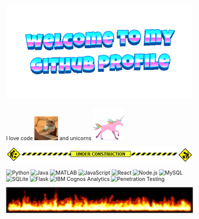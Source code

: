 # ![Welcome](welcome-header.gif)

I love code ![Cat Typing](cat-typing.gif) and unicorns ![Unicorn](unicorn.gif)

![Under Construction](under-construction.gif)

<img src="https://img.shields.io/badge/Python-3776AB?logo=python&logoColor=white" alt="Python" height="30"/>
<img src="https://img.shields.io/badge/Java-ED8B00?logo=java&logoColor=white" alt="Java" height="30"/>
<img src="https://img.shields.io/badge/MATLAB-0076A8?logo=mathworks&logoColor=white" alt="MATLAB" height="30"/>
<img src="https://img.shields.io/badge/JavaScript-F7DF1E?logo=javascript&logoColor=black" alt="JavaScript" height="30"/>
<img src="https://img.shields.io/badge/React-20232A?logo=react&logoColor=61DAFB" alt="React" height="30"/>
<img src="https://img.shields.io/badge/Node.js-339933?logo=node-dot-js&logoColor=white" alt="Node.js" height="30"/>
<img src="https://img.shields.io/badge/MySQL-4479A1?logo=mysql&logoColor=white" alt="MySQL" height="30"/>
<img src="https://img.shields.io/badge/SQLite-003B57?logo=sqlite&logoColor=white" alt="SQLite" height="30"/>
<img src="https://img.shields.io/badge/Flask-000000?logo=flask&logoColor=white" alt="Flask" height="30"/>
<img src="https://img.shields.io/badge/IBM%20Cognos%20Analytics-052FAD?logo=ibm&logoColor=white" alt="IBM Cognos Analytics" height="30"/>
<img src="https://img.shields.io/badge/Penetration%20Testing-red?logo=hackerone&logoColor=white" alt="Penetration Testing" height="30"/>

![Flames](flames.gif)
